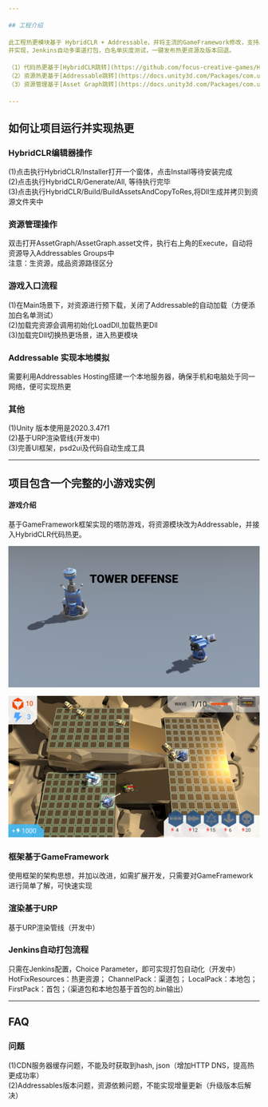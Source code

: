 ```yaml
---

## 工程介绍   

此工程热更模块基于 HybridCLR + Addressable，并将主流的GameFramework修改，支持Addressable。  
并实现，Jenkins自动多渠道打包，白名单灰度测试，一键发布热更资源及版本回退。  

（1）代码热更基于[HybridCLR跳转](https://github.com/focus-creative-games/HybridCLR)  
（2）资源热更基于[Addressable跳转](https://docs.unity3d.com/Packages/com.unity.addressables@1.21/manual/index.html)     
（3）资源管理基于[Asset Graph跳转](https://docs.unity3d.com/Packages/com.unity.assetgraph@1.7/manual/index.html)   

---
```


## 如何让项目运行并实现热更  

### HybridCLR编辑器操作
(1)点击执行HybridCLR/Installer打开一个窗体，点击Install等待安装完成  
(2)点击执行HybridCLR/Generate/All, 等待执行完毕    
(3)点击执行HybridCLR/Build/BuildAssetsAndCopyToRes,将Dll生成并拷贝到资源文件夹中   

### 资源管理操作
双击打开AssetGraph/AssetGraph.asset文件，执行右上角的Execute，自动将资源导入Addressables Groups中   
注意：生资源，成品资源路径区分  

### 游戏入口流程
(1)在Main场景下，对资源进行预下载，关闭了Addressable的自动加载（方便添加白名单测试）    
(2)加载完资源会调用初始化LoadDll,加载热更Dll   
(3)加载完Dll切换热更场景，进入热更模块   

### Addressable 实现本地模拟
需要利用Addressables Hosting搭建一个本地服务器，确保手机和电脑处于同一网络，便可实现热更

### 其他
(1)Unity 版本使用是2020.3.47f1  
(2)基于URP渲染管线(开发中)  
(3)完善UI框架，psd2ui及代码自动生成工具  

---

## 项目包含一个完整的小游戏实例  

#### 游戏介绍  
基于GameFramework框架实现的塔防游戏，将资源模块改为Addressable，并接入HybridCLR代码热更。  

![Image](ReadMe/TowerDefense.png)   
   
   
![Image](ReadMe/TowerGame.png)

### 框架基于GameFramework  
使用框架的架构思想，并加以改进，如需扩展开发，只需要对GameFramework进行简单了解，可快速实现    

### 渲染基于URP  
基于URP渲染管线（开发中）  

### Jenkins自动打包流程  
只需在Jenkins配置，Choice Parameter，即可实现打包自动化（开发中）   
HotFixResources：热更资源；  ChannelPack：渠道包；  LocalPack：本地包；  FirstPack：首包；（渠道包和本地包基于首包的.bin输出）  

   
---

## FAQ

### 问题
(1)CDN服务器缓存问题，不能及时获取到hash, json（增加HTTP DNS，提高热更成功率）   
(2)Addressables版本问题，资源依赖问题，不能实现增量更新（升级版本后解决）    

